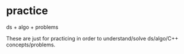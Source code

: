 # practice
ds + algo + problems

These are just for practicing in order to understand/solve ds/algo/C++ concepts/problems.
